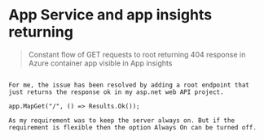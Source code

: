 # App Service and app insights returning

> Constant flow of GET requests to root returning 404 response in Azure container app visible in App insights

```

For me, the issue has been resolved by adding a root endpoint that just returns the response ok in my asp.net web API project.

app.MapGet("/", () => Results.Ok());

As my requirement was to keep the server always on. But if the requirement is flexible then the option Always On can be turned off.

```
